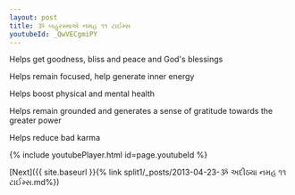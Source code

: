 ```yaml
---
layout: post
title: ૐ બહુરસ્માએ નમહ ૧૧ ટાઈમ્સ
youtubeId: _QwVECgmiPY
---
```

 
 
Helps get goodness, bliss and peace and God's blessings
 
Helps remain focused, help generate inner energy 
 
Helps boost physical and mental health 
 
Helps remain grounded and generates a sense of gratitude towards the greater power 
 
Helps reduce bad karma
 
 
 
 


{% include youtubePlayer.html id=page.youtubeId %}
 
[Next]({{ site.baseurl }}{% link  split1/_posts/2013-04-23-ૐ અદીઠ્યા નમહ ૧૧ ટાઈમ્સ.md%})
 
